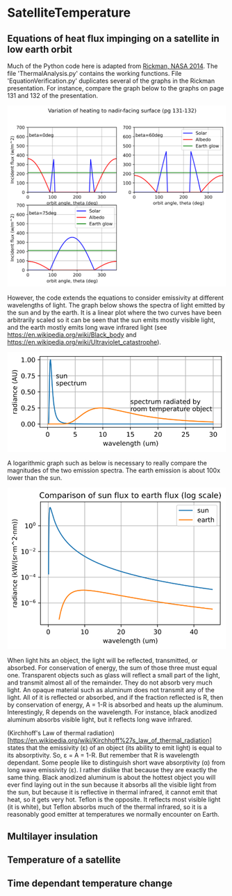 # SatelliteTemperature

## Equations of heat flux impinging on a satellite in low earth orbit

Much of the Python code here is adapted from [Rickman, NASA 2014](https://tfaws.nasa.gov/wp-content/uploads/On-Orbit_Thermal_Environments_TFAWS_2014.pdf). The file 'ThermalAnalysis.py' contains the working functions. File 'EquationVerification.py' duplicates several of the graphs in the Rickman presentation. For instance, compare the graph below to the graphs on page 131 and 132 of the presentation.

![](./media/nadirFlux.svg)

However, the code extends the equations to consider emissivity at different wavelengths of light. The graph below shows the spectra of light emitted by the sun and by the earth. It is a linear plot where the two curves have been arbitrarily scaled so it can be seen that the sun emits mostly visible light, and the earth mostly emits long wave infrared light (see https://en.wikipedia.org/wiki/Black_body and https://en.wikipedia.org/wiki/Ultraviolet_catastrophe).

![](./media/sun-earthFluxLin.svg)

A logarithmic graph such as below is necessary to really compare the magnitudes of the two emission spectra. The earth emission is about 100x lower than the sun.

![](./media/sun-earthFluxLog.svg)

When light hits an object, the light will be reflected, transmitted, or absorbed. For conservation of energy, the sum of those three must equal one. Transparent objects such as glass will reflect a small part of the light, and transmit almost all of the remainder. They do not absorb very much light. An opaque material such as aluminum does not transmit any of the light. All of it is reflected or absorbed, and if the fraction reflected is R, then by conservation of energy, A = 1-R is absorbed and heats up the aluminum. Interestingly, R depends on the wavelength. For instance, black anodized aluminum absorbs visible light, but it reflects long wave infrared. 

(Kirchhoff's Law of thermal radiation)[https://en.wikipedia.org/wiki/Kirchhoff%27s_law_of_thermal_radiation] states that the emissivity (ε) of an object (its ability to emit light) is equal to its absorptivity. So, ε = A = 1-R. But remember that R is wavelength dependant. Some people like to distinguish short wave absorptivity (α) from long wave emissivity (ε). I rather dislike that because they are exactly the same thing. Black anodized aluminum is about the hottest object you will ever find laying out in the sun because it absorbs all the visible light from the sun, but because it is reflective in thermal infrared, it cannot emit that heat, so it gets very hot. Teflon is the opposite. It reflects most visible light (it is white), but Teflon absorbs much of the thermal infrared, so it is a reasonably good emitter at temperatures we normally encounter on Earth.

## Multilayer insulation

## Temperature of a satellite

## Time dependant temperature change
